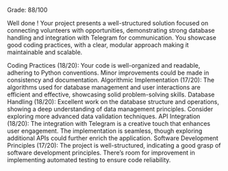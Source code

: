Grade: 88/100

Well done ! 
Your project presents a well-structured solution focused on connecting volunteers with opportunities, demonstrating strong database handling and integration with Telegram for communication. 
You showcase good coding practices, with a clear, modular approach making it maintainable and scalable.

Coding Practices (18/20): Your code is well-organized and readable, adhering to Python conventions. Minor improvements could be made in consistency and documentation.
Algorithmic Implementation (17/20): The algorithms used for database management and user interactions are efficient and effective, showcasing solid problem-solving skills.
Database Handling (18/20): Excellent work on the database structure and operations, showing a deep understanding of data management principles. Consider exploring more advanced data validation techniques.
API Integration (18/20): The integration with Telegram is a creative touch that enhances user engagement. The implementation is seamless, though exploring additional APIs could further enrich the application.
Software Development Principles (17/20): The project is well-structured, indicating a good grasp of software development principles. There’s room for improvement in implementing automated testing to ensure code reliability.
